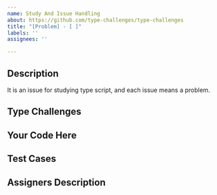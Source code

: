 ```yaml
---
name: Study And Issue Handling
about: https://github.com/type-challenges/type-challenges
title: "[Problem] - [ ]"
labels: ''
assignees: ''

---
```


## Description
It is an issue for studying type script, and each issue means a problem.

## Type Challenges

## Your Code Here

## Test Cases

## Assigners Description
